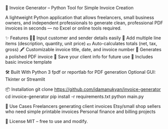 🧾 Invoice Generator – Python Tool for Simple Invoice Creation

A lightweight Python application that allows freelancers, small business owners, and independent professionals to generate clean, professional PDF invoices in seconds — no Excel or online tools required.

✨ Features
🧑‍💼 Input customer and sender details easily
📄 Add multiple line items (description, quantity, unit price)
💶 Auto-calculates totals (net, tax, gross)
🖋️ Customizable invoice title, date, and invoice number
🧾 Generates a polished PDF invoice
💼 Save your client info for future use
🎨 Includes basic invoice template

🛠️ Built With
Python 3
fpdf or reportlab for PDF generation
Optional GUI: Tkinter or Streamlit

📦 Installation
git clone https://github.com/idamanukyan/invoice-generator
cd invoice-generator
pip install -r requirements.txt
python main.py

📌 Use Cases
Freelancers generating client invoices
Etsy/small shop sellers who need simple printable invoices
Personal finance and billing projects

🪪 License
MIT – free to use and modify.
